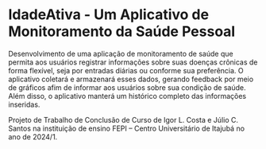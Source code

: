 # IdadeAtiva - Um Aplicativo de Monitoramento da Saúde Pessoal

Desenvolvimento de uma aplicação de monitoramento de saúde que permita aos usuários registrar informações sobre suas doenças crônicas de forma flexível, seja por entradas diárias ou conforme sua preferência. O aplicativo coletará e armazenará esses dados, gerando feedback por meio de gráficos afim de informar aos usuários sobre sua condição de saúde. Além disso, o aplicativo manterá um histórico completo das informações inseridas.

Projeto de Trabalho de Conclusão de Curso de Igor L. Costa e Júlio C. Santos na instituição de ensino FEPI – Centro Universitário de Itajubá no ano de 2024/1.
